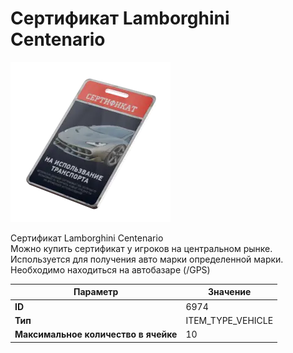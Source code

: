 # Сертификат Lamborghini Centenario

![Item Image](../img/6974.webp?raw=true)

Сертификат Lamborghini Centenario<br>Можно купить сертификат у игроков на центральном рынке.<br>Используется для получения авто марки определенной марки.<br>Необходимо находиться на автобазаре (/GPS)


| Параметр | Значение |
|----------|----------|
| **ID** | 6974 |
| **Тип** | ITEM_TYPE_VEHICLE |
| **Максимальное количество в ячейке** | 10 |

